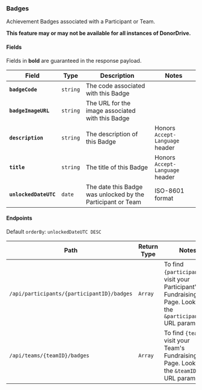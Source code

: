 ### Badges
Achievement Badges associated with a Participant or Team.

**This feature may or may not be available for all instances of DonorDrive.**

#### Fields

Fields in **bold** are guaranteed in the response payload.

|Field|Type|Description|Notes|
|---|---|---|---|
|**`badgeCode`**|`string`|The code associated with this Badge||
|**`badgeImageURL`**|`string`|The URL for the image associated with this Badge||
|**`description`**|`string`|The description of this Badge|Honors `Accept-Language` header|
|**`title`**|`string`|The title of this Badge|Honors `Accept-Language` header|
|**`unlockedDateUTC`**|`date`|The date this Badge was unlocked by the Participant or Team|ISO-8601 format|

#### Endpoints

Default `orderBy`: `unlockedDateUTC DESC`

|Path|Return Type|Notes|
|---|---|---|
|`/api/participants/{participantID}/badges`|`Array`|To find `{participantID}`, visit your Participant's Fundraising Page. Look for the `&participantID=` URL parameter.|
|`/api/teams/{teamID}/badges`|`Array`|To find `{teamID}`, visit your Team's Fundraising Page. Look for the `&teamID=` URL parameter.|